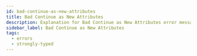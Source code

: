 ```yaml
---
id: bad-continue-as-new-attributes
title: Bad Continue as New Attributes
description: Explanation for Bad Continue as New Attributes error message, and how to fix it.
sidebar_label: Bad Continue as New Attributes
tags:
  - errors
  - strongly-typed
---
```

